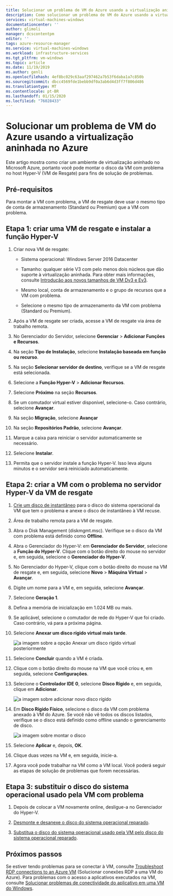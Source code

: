 ```yaml
---
title: Solucionar um problema de VM do Azure usando a virtualização aninhada no Azure | Microsoft Docs
description: Como solucionar um problema de VM do Azure usando a virtualização aninhada no Azure
services: virtual-machines-windows
documentationcenter: ''
author: glimoli
manager: dcscontentpm
editor: ''
tags: azure-resource-manager
ms.service: virtual-machines-windows
ms.workload: infrastructure-services
ms.tgt_pltfrm: vm-windows
ms.topic: article
ms.date: 11/19/2019
ms.author: genli
ms.openlocfilehash: 4ef8bc029c63aaf297462a7b53f6daba1a7c850b
ms.sourcegitcommit: dbcc4569fde1bebb9df0a3ab6d4d3ff7f806d486
ms.translationtype: MT
ms.contentlocale: pt-BR
ms.lasthandoff: 01/15/2020
ms.locfileid: "76028433"
---
```

# <a name="troubleshoot-a-problem-azure-vm-by-using-nested-virtualization-in-azure"></a>Solucionar um problema de VM do Azure usando a virtualização aninhada no Azure

Este artigo mostra como criar um ambiente de virtualização aninhado no Microsoft Azure, portanto você pode montar o disco da VM com problema no host Hyper-V (VM de Resgate) para fins de solução de problemas.

## <a name="prerequisites"></a>Pré-requisitos

Para montar a VM com problema, a VM de resgate deve usar o mesmo tipo de conta de armazenamento (Standard ou Premium) que a VM com problema.

## <a name="step-1-create-a-rescue-vm-and-install-hyper-v-role"></a>Etapa 1: criar uma VM de resgate e instalar a função Hyper-V

1.  Criar nova VM de resgate:

    -  Sistema operacional: Windows Server 2016 Datacenter

    -  Tamanho: qualquer série V3 com pelo menos dois núcleos que dão suporte à virtualização aninhada. Para obter mais informações, consulte [Introdução aos novos tamanhos de VM Dv3 e Ev3](https://azure.microsoft.com/blog/introducing-the-new-dv3-and-ev3-vm-sizes/).

    -  Mesmo local, conta de armazenamento e o grupo de recursos que a VM com problema.

    -  Selecione o mesmo tipo de armazenamento da VM com problema (Standard ou Premium).

2.  Após a VM de resgate ser criada, acesse a VM de resgate via área de trabalho remota.

3.  No Gerenciador do Servidor, selecione **Gerenciar** > **Adicionar Funções e Recursos**.

4.  Na seção **Tipo de Instalação**, selecione **Instalação baseada em função ou recurso**.

5.  Na seção **Selecionar servidor de destino**, verifique se a VM de resgate está selecionada.

6.  Selecione a **Função Hyper-V** > **Adicionar Recursos**.

7.  Selecione **Próximo** na seção **Recursos**.

8.  Se um comutador virtual estiver disponível, selecione-o. Caso contrário, selecione **Avançar**.

9.  Na seção **Migração**, selecione **Avançar**

10. Na seção **Repositórios Padrão**, selecione **Avançar**.

11. Marque a caixa para reiniciar o servidor automaticamente se necessário.

12. Selecione **Instalar**.

13. Permita que o servidor instale a função Hyper-V. Isso leva alguns minutos e o servidor será reiniciado automaticamente.

## <a name="step-2-create-the-problem-vm-on-the-rescue-vms-hyper-v-server"></a>Etapa 2: criar a VM com o problema no servidor Hyper-V da VM de resgate

1.  [Crie um disco de instantâneo](troubleshoot-recovery-disks-portal-windows.md#take-a-snapshot-of-the-os-disk) para o disco do sistema operacional da VM que tem o problema e anexe o disco de instantâneo à VM recuse.

2.  Área de trabalho remota para a VM de resgate.

3.  Abra o Disk Management (diskmgmt.msc). Verifique se o disco da VM com problema está definido como **Offline**.

4.  Abra o Gerenciador do Hyper-V: em **Gerenciador do Servidor**, selecione a **Função do Hyper-V**. Clique com o botão direito do mouse no servidor e, em seguida, selecione o **Gerenciador do Hyper-V**.

5.  No Gerenciador do Hyper-V, clique com o botão direito do mouse na VM de resgate e, em seguida, selecione **Novo** > **Máquina Virtual** > **Avançar**.

6.  Digite um nome para a VM e, em seguida, selecione **Avançar**.

7.  Selecione **Geração 1**.

8.  Defina a memória de inicialização em 1.024 MB ou mais.

9. Se aplicável, selecione o comutador de rede do Hyper-V que foi criado. Caso contrário, vá para a próxima página.

10. Selecione **Anexar um disco rígido virtual mais tarde**.

    ![a imagem sobre a opção Anexar um disco rígido virtual posteriormente](media/troubleshoot-vm-by-use-nested-virtualization/attach-disk-later.png)

11. Selecione **Concluir** quando a VM é criada.

12. Clique com o botão direito do mouse na VM que você criou e, em seguida, selecione **Configurações**.

13. Selecione o **Controlador IDE 0**, selecione **Disco Rígido** e, em seguida, clique em **Adicionar**.

    ![a imagem sobre adicionar novo disco rígido](media/troubleshoot-vm-by-use-nested-virtualization/create-new-drive.png)    

14. Em **Disco Rígido Físico**, selecione o disco da VM com problema anexado à VM do Azure. Se você não vê todos os discos listados, verifique se o disco está definido como offline usando o gerenciamento de disco.

    ![a imagem sobre montar o disco](media/troubleshoot-vm-by-use-nested-virtualization/mount-disk.png)  


15. Selecione **Aplicar** e, depois, **OK**.

16. Clique duas vezes na VM e, em seguida, inicie-a.

17. Agora você pode trabalhar na VM como a VM local. Você poderá seguir as etapas de solução de problemas que forem necessárias.

## <a name="step-3-replace-the-os-disk-used-by-the-problem-vm"></a>Etapa 3: substituir o disco do sistema operacional usado pela VM com problema

1.  Depois de colocar a VM novamente online, desligue-a no Gerenciador do Hyper-V.

2.  [Desmonte e desanexe o disco do sistema operacional reparado](troubleshoot-recovery-disks-portal-windows.md#unmount-and-detach-original-virtual-hard-disk
).
3.  [Substitua o disco do sistema operacional usado pela VM pelo disco do sistema operacional reparado](troubleshoot-recovery-disks-portal-windows.md#swap-the-os-disk-for-the-vm
).

## <a name="next-steps"></a>Próximos passos

Se estiver tendo problemas para se conectar à VM, consulte [Troubleshoot RDP connections to an Azure VM](troubleshoot-rdp-connection.md) (Solucionar conexões RDP a uma VM do Azure). Para problemas com o acesso a aplicativos executados na VM, consulte [Solucionar problemas de conectividade do aplicativo em uma VM do Windows](troubleshoot-app-connection.md).
